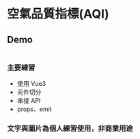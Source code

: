 # 空氣品質指標(AQI)

## Demo
```

```

### 主要練習
<ul>
  <li>使用 Vue3</li>
  <li>元件切分</li>
  <li>串接 API</li>
  <li>props、emit</li>
</ul>

### 文字與圖片為個人練習使用，非商業用途